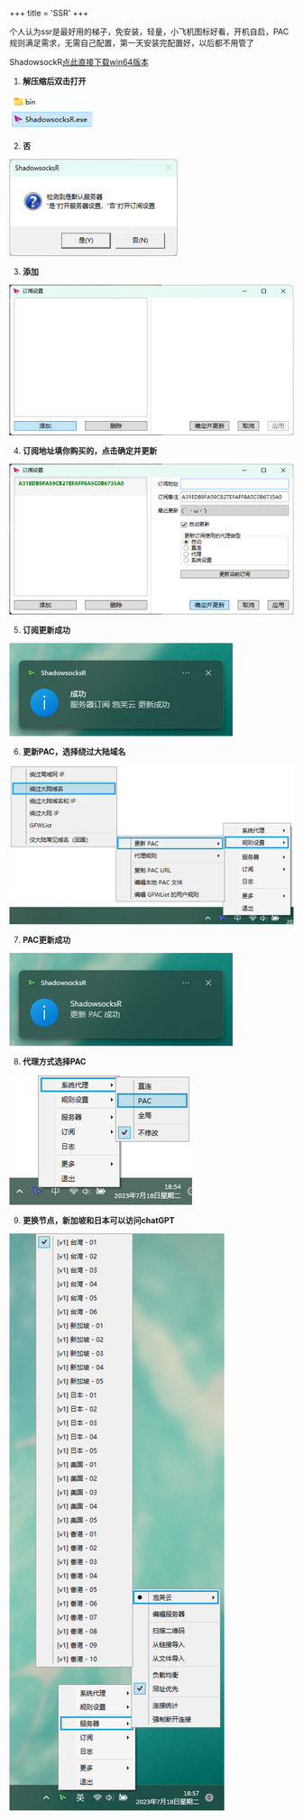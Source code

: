 +++
title = 'SSR'
+++

个人认为ssr是最好用的梯子，免安装，轻量，小飞机图标好看，开机自启，PAC规则满足需求，无需自己配置，第一天安装完配置好，以后都不用管了

ShadowsockR[点此直接下载win64版本](https://github.com/HMBSbige/ShadowsocksR-Windows/releases/download/6.1.0/ShadowsocksR-Win64-6.1.0.7z)

1. **解压缩后双击打开**

![open](./ssr-img/open.png)

2. **否**

![yesorno](./ssr-img/yesorno.png)

3. **添加**

![subscribe](./ssr-img/subscribe.png)

4. **订阅地址填你购买的，点击确定并更新**

![subscribe_update](./ssr-img/subscribe_update.png)

5. **订阅更新成功**

![subscibe_update_paofu](./ssr-img/subscibe_update_paofu.png)

6. **更新PAC，选择绕过大陆域名**

![pac](./ssr-img/pac.png)

7. **PAC更新成功**

![pac_update](./ssr-img/pac_update.png)

8. **代理方式选择PAC**

![proxy](./ssr-img/proxy.png)

9. **更换节点，新加坡和日本可以访问chatGPT**

![node](./ssr-img/node.png)
